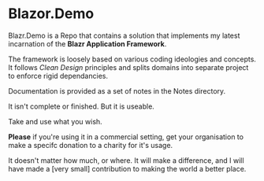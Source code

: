 # Blazor.Demo

Blazr.Demo is a Repo that contains a solution that implements my latest incarnation of the **Blazr Application Framework**.

The framework is loosely based on various coding ideologies and concepts.  It follows *Clean Design* principles and splits domains into separate project to enforce rigid dependancies.

Documentation is provided as a set of notes in the Notes directory.

It isn't complete or finished.  But it is useable.

Take and use what you wish.

**Please** if you're using it in a commercial setting, get your organisation to make a specifc donation to a charity for it's usage.

It doesn't matter how much, or where.  It will make a difference, and I will have made a [very small] contribution to making the world a better place.
